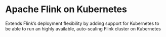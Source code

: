 # Apache Flink on Kubernetes

Extends Flink’s deployment flexibility by adding support for Kubernetes to be able to run an highly available, auto-scaling Flink cluster on Kubernetes



